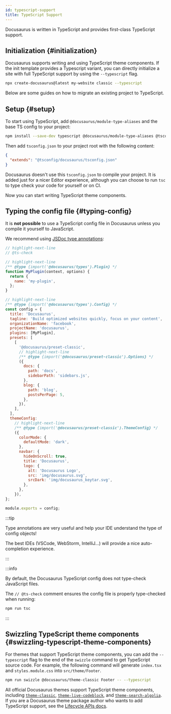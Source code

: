 ```yaml
---
id: typescript-support
title: TypeScript Support
---
```


Docusaurus is written in TypeScript and provides first-class TypeScript support.

## Initialization {#initialization}

Docusaurus supports writing and using TypeScript theme components. If the init template provides a Typescript variant, you can directly initialize a site with full TypeScript support by using the `--typescript` flag.

```bash
npx create-docusaurus@latest my-website classic --typescript
```

Below are some guides on how to migrate an existing project to TypeScript.

## Setup {#setup}

To start using TypeScript, add `@docusaurus/module-type-aliases` and the base TS config to your project:

```bash npm2yarn
npm install --save-dev typescript @docusaurus/module-type-aliases @tsconfig/docusaurus
```

Then add `tsconfig.json` to your project root with the following content:

```json title="tsconfig.json"
{
  "extends": "@tsconfig/docusaurus/tsconfig.json"
}
```

Docusaurus doesn't use this `tsconfig.json` to compile your project. It is added just for a nicer Editor experience, although you can choose to run `tsc` to type check your code for yourself or on CI.

Now you can start writing TypeScript theme components.

## Typing the config file {#typing-config}

It is **not possible** to use a TypeScript config file in Docusaurus unless you compile it yourself to JavaScript.

We recommend using [JSDoc type annotations](https://www.typescriptlang.org/docs/handbook/jsdoc-supported-types.html):

```js title="docusaurus.config.js"
// highlight-next-line
// @ts-check

// highlight-next-line
/** @type {import('@docusaurus/types').Plugin} */
function MyPlugin(context, options) {
  return {
    name: 'my-plugin',
  };
}

// highlight-next-line
/** @type {import('@docusaurus/types').Config} */
const config = {
  title: 'Docusaurus',
  tagline: 'Build optimized websites quickly, focus on your content',
  organizationName: 'facebook',
  projectName: 'docusaurus',
  plugins: [MyPlugin],
  presets: [
    [
      '@docusaurus/preset-classic',
      // highlight-next-line
      /** @type {import('@docusaurus/preset-classic').Options} */
      ({
        docs: {
          path: 'docs',
          sidebarPath: 'sidebars.js',
        },
        blog: {
          path: 'blog',
          postsPerPage: 5,
        },
      }),
    ],
  ],
  themeConfig:
    // highlight-next-line
    /** @type {import('@docusaurus/preset-classic').ThemeConfig} */
    ({
      colorMode: {
        defaultMode: 'dark',
      },
      navbar: {
        hideOnScroll: true,
        title: 'Docusaurus',
        logo: {
          alt: 'Docusaurus Logo',
          src: 'img/docusaurus.svg',
          srcDark: 'img/docusaurus_keytar.svg',
        },
      },
    }),
};

module.exports = config;
```

:::tip

Type annotations are very useful and help your IDE understand the type of config objects!

The best IDEs (VSCode, WebStorm, IntelliJ...) will provide a nice auto-completion experience.

:::

:::info

By default, the Docusaurus TypeScript config does not type-check JavaScript files.

The `// @ts-check` comment ensures the config file is properly type-checked when running:

```bash npm2yarn
npm run tsc
```

:::

## Swizzling TypeScript theme components {#swizzling-typescript-theme-components}

For themes that support TypeScript theme components, you can add the `--typescript` flag to the end of the `swizzle` command to get TypeScript source code. For example, the following command will generate `index.tsx` and `styles.module.css` into `src/theme/Footer`.

```bash npm2yarn
npm run swizzle @docusaurus/theme-classic Footer -- --typescript
```

All official Docusaurus themes support TypeScript theme components, including [`theme-classic`](./api/themes/theme-classic.md), [`theme-live-codeblock`](./api/themes/theme-live-codeblock.md), and [`theme-search-algolia`](./api/themes/theme-search-algolia.md). If you are a Docusaurus theme package author who wants to add TypeScript support, see the [Lifecycle APIs docs](./api/plugin-methods/extend-infrastructure.md#getTypeScriptThemePath).
